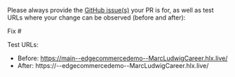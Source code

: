 Please always provide the [GitHub issue(s)](../issues) your PR is for, as well as test URLs where your change can be observed (before and after):

Fix #<gh-issue-id>

Test URLs:
- Before: https://main--edgecommercedemo--MarcLudwigCareer.hlx.live/
- After: https://<branch>--edgecommercedemo--MarcLudwigCareer.hlx.live/
